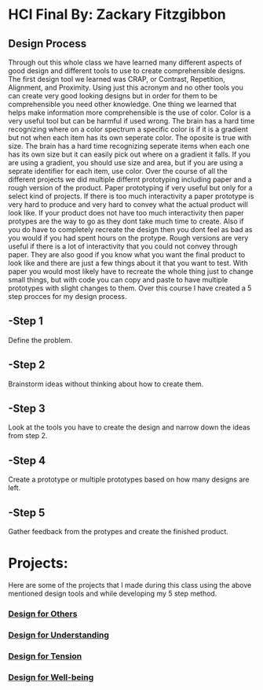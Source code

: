 # HCI Final By: Zackary Fitzgibbon
    

## Design Process
Through out this whole class we have learned many different aspects of good design and different tools to use to create comprehensible designs. The first design tool we learned was CRAP, or Contrast, Repetition, Alignment, and Proximity. Using just this acronym and no other tools you can create very good looking designs but in order for them to be comprehensible you need other knowledge. One thing we learned that helps make information more comprehensible is the use of color. Color is a very useful tool but can be harmful if used wrong. The brain has a hard time recognizing where on a color spectrum a specific color is if it is a gradient but not when each item has its own seperate color. The oposite is true with size. The brain has a hard time recognizing seperate items when each one has its own size but it can easily pick out where on a gradient it falls. If you are using a gradient, you should use size and area, but if you are using a seprate identifier for each item, use color. Over the course of all the different projects we did multiple differnt prototyping including paper and a rough version of the product. Paper prototyping if very useful but only for a select kind of projects. If there is too much interactivity a paper prototype is very hard to produce and very hard to convey what the actual product will look like. If your product does not have too much interactivity then paper protypes are the way to go as they dont take much time to create. Also if you do have to completely recreate the design then you dont feel as bad as you would if you had spent hours on the protype. Rough versions are very useful if there is a lot of interactivity that you could not convey through paper. They are also good if you know what you want the final product to look like and there are just a few things about it that you want to test. With paper you would most likely have to recreate the whole thing just to change small things, but with code you can copy and paste to have multiple prototypes with slight changes to them. Over this course I have created a 5 step procces for my design process. 
## -Step 1
Define the problem. 

## -Step 2
Brainstorm ideas without thinking about how to create them.

## -Step 3
Look at the tools you have to create the design and narrow down the ideas from step 2.

## -Step 4
Create a prototype or multiple prototypes based on how many designs are left.

## -Step 5
Gather feedback from the protypes and create the finished product.

# Projects:    
Here are some of the projects that I made during this class using the above mentioned design tools and while developing my 5 step method.
### [Design for Others](https://medium.com/@zack7699/technocopia-redesigned-by-jeremy-hoffman-myles-spencer-and-zackary-fitzgibbon-ee551ce40955)

### [Design for Understanding](https://medium.com/@zack7699/design-for-understanding-by-zackary-fitzgibbon-ad8d6d69a84)

### [Design for Tension](https://medium.com/@zack7699/design-for-tension-by-zackary-fitzgibbon-6ef2e4350290)

### [Design for Well-being](https://medium.com/@zack7699/design-for-well-being-by-zackary-fitzgibbon-d2269bcb5311)

